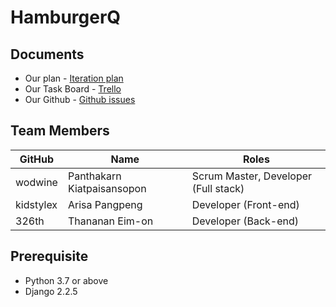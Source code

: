 # HamburgerQ

## Documents

- Our plan - [Iteration plan](https://docs.google.com/document/d/133HPHjWUwl43IdhKVEMPJiHcuoHuUlzp2-9CJC1oEoE/edit)
- Our Task Board - [Trello](https://trello.com/b/OzYse9c9/hamburgq)  
- Our Github - [Github issues](https://github.com/kidstylex/HamburgQ)


## Team Members

GitHub       |           Name           |               Roles
-------------|--------------------------|-------------------------------------
wodwine      |   Panthakarn Kiatpaisansopon    |       Scrum Master, Developer (Full stack)
kidstylex    |   Arisa Pangpeng |              Developer (Front-end)
326th  |  Thananan Eim-on        |              Developer (Back-end)

## Prerequisite

- Python 3.7 or above
- Django 2.2.5